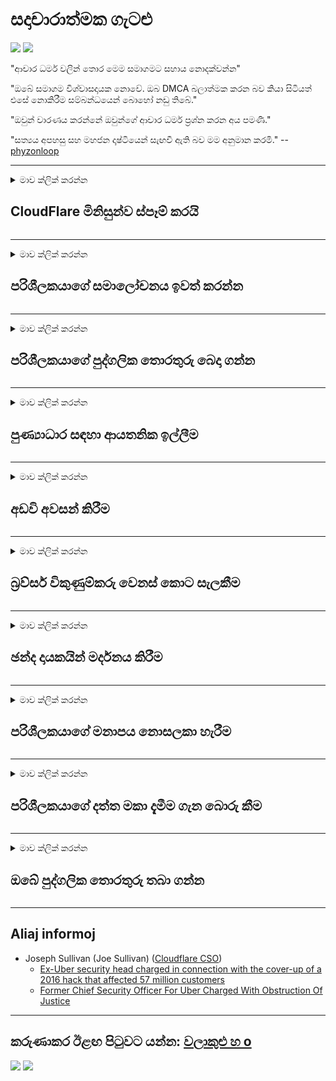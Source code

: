 # සදාචාරාත්මක ගැටළු

![](https://codeberg.org/crimeflare/cloudflare-tor/media/branch/master/image/itsreallythatbad.jpg)
![](https://codeberg.org/crimeflare/cloudflare-tor/media/branch/master/image/telegram/c81238387627b4bfd3dcd60f56d41626.jpg)

"ආචාර ධර්ම වලින් තොර මෙම සමාගමට සහාය නොදක්වන්න"

"ඔබේ සමාගම විශ්වාසදායක නොවේ. ඔබ DMCA බලාත්මක කරන බව කියා සිටියත් එසේ නොකිරීම සම්බන්ධයෙන් බොහෝ නඩු තිබේ."

"ඔවුන් වාරණය කරන්නේ ඔවුන්ගේ ආචාර ධර්ම ප්‍රශ්න කරන අය පමණි."

"සත්‍යය අපහසු සහ මහජන දෘෂ්ටියෙන් සැඟවී ඇති බව මම අනුමාන කරමි."  -- [phyzonloop](https://twitter.com/phyzonloop)


---


<details>
<summary>මාව ක්ලික් කරන්න

## CloudFlare මිනිසුන්ව ස්පෑම් කරයි
</summary>


Cloudflare විසින් Cloudflare නොවන පරිශීලකයින්ට අයාචිත තැපැල් විද්‍යුත් තැපැල් යවයි.

- තෝරාගත් ග්‍රාහකයින්ට පමණක් ඊමේල් යවන්න
- පරිශීලකයා "නවත්වන්න" යැයි පැවසූ විට ඊමේල් යැවීම නවත්වන්න

එය එතරම් සරල ය. නමුත් ක්ලවුඩ්ෆ්ලෙයාර් එය ගණන් ගන්නේ නැත.
ක්ලවුඩ්ෆ්ලෙයාර් පැවසුවේ ඔවුන්ගේ සේවාව භාවිතා කිරීමෙන් සියලුම ස්පෑම්කරුවන් හෝ ප්‍රහාරකයින් නැවැත්විය හැකි බවයි.
Cloudflare සක්‍රිය නොකර Cloudflare නැවැත්විය හැක්කේ කෙසේද?


| 🖼 | 🖼 |
| --- | --- |
| ![](https://codeberg.org/crimeflare/cloudflare-tor/media/branch/master/image/cfspam01.jpg) | ![](https://codeberg.org/crimeflare/cloudflare-tor/media/branch/master/image/cfspam03.jpg) |
| ![](https://codeberg.org/crimeflare/cloudflare-tor/media/branch/master/image/cfspam02.jpg) | ![](https://codeberg.org/crimeflare/cloudflare-tor/media/branch/master/image/cfspambrittany.jpg)<br>![](https://codeberg.org/crimeflare/cloudflare-tor/media/branch/master/image/cfspamtwtr.jpg) |

</details>

---

<details>
<summary>මාව ක්ලික් කරන්න

## පරිශීලකයාගේ සමාලෝචනය ඉවත් කරන්න
</summary>


Cloudflare වාරණය සෘණ සමාලෝචන.
ඔබ ට්විටර් හි ක්ලවුඩ්ෆ්ලේර් විරෝධී පෙළ පළ කරන්නේ නම්, ඔබට "නැත, එය නොවේ" පණිවිඩය සමඟ ක්ලවුඩ්ෆ්ලේර් සේවකයාගෙන් පිළිතුරක් ලබා ගැනීමට ඔබට අවස්ථාවක් තිබේ.
ඔබ කිසියම් සමාලෝචන අඩවියක negative ණාත්මක සමාලෝචනයක් පළ කරන්නේ නම්, ඔවුන් එය වාරණය කිරීමට උත්සාහ කරනු ඇත.


| 🖼 | 🖼 |
| --- | --- |
| ![](https://codeberg.org/crimeflare/cloudflare-tor/media/branch/master/image/cfcenrev_01.jpg)<br>![](https://codeberg.org/crimeflare/cloudflare-tor/media/branch/master/image/cfcenrev_02.jpg) | ![](https://codeberg.org/crimeflare/cloudflare-tor/media/branch/master/image/cfcenrev_03.jpg) |

</details>

---

<details>
<summary>මාව ක්ලික් කරන්න

## පරිශීලකයාගේ පුද්ගලික තොරතුරු බෙදා ගන්න
</summary>


Cloudflare හි විශාල හිරිහැර කිරීමේ ගැටලුවක් තිබේ.
සත්කාරක අඩවි ගැන පැමිණිලි කරන අයගේ පුද්ගලික තොරතුරු Cloudflare බෙදා ගනී.
සමහර විට ඔවුන් ඔබේ සත්‍ය හැඳුනුම්පත ලබා දෙන ලෙස ඉල්ලා සිටී.
ඔබට හිරිහැර කිරීමට, පහර දීමට, මාරුවීමට හෝ මරා දැමීමට අවශ්‍ය නැතිනම්, ඔබ Cloudflared වෙබ් අඩවි වලින් stay ත්ව සිටීම හොඳය.


| 🖼 | 🖼 |
| --- | --- |
| ![](https://codeberg.org/crimeflare/cloudflare-tor/media/branch/master/image/cfdox_what.jpg) | ![](https://codeberg.org/crimeflare/cloudflare-tor/media/branch/master/image/cfdox_swat.jpg) |
| ![](https://codeberg.org/crimeflare/cloudflare-tor/media/branch/master/image/cfdox_kill.jpg) | ![](https://codeberg.org/crimeflare/cloudflare-tor/media/branch/master/image/cfdox_threat.jpg) |
| ![](https://codeberg.org/crimeflare/cloudflare-tor/media/branch/master/image/cfdox_dox.jpg) | ![](https://codeberg.org/crimeflare/cloudflare-tor/media/branch/master/image/cfdox_ex1.jpg)<br>![](https://codeberg.org/crimeflare/cloudflare-tor/media/branch/master/image/cfdox_ex2.jpg) |

</details>

---

<details>
<summary>මාව ක්ලික් කරන්න

## පුණ්‍යාධාර සඳහා ආයතනික ඉල්ලීම
</summary>


CloudFlare පුණ්‍යාධාර ඉල්ලා සිටී.
හොඳ හේතුවක් ඇති ලාභ නොලබන සංවිධාන සමඟ ඇමරිකානු සංස්ථාවක් පුණ්‍ය කටයුතු ඉල්ලා සිටීම පුදුම සහගතය.
ඔබ මිනිසුන් අවහිර කිරීමට හෝ වෙනත් පුද්ගලයින්ගේ කාලය නාස්ති කිරීමට කැමති නම්, ඔබට ක්ලවුඩ්ෆ්ලේර් සේවකයින් සඳහා පීසා කිහිපයක් ඇණවුම් කිරීමට අවශ්‍ය විය හැකිය.


![](https://codeberg.org/crimeflare/cloudflare-tor/media/branch/master/image/cfdonate.jpg)

</details>

---

<details>
<summary>මාව ක්ලික් කරන්න

## අඩවි අවසන් කිරීම
</summary>


ඔබේ වෙබ් අඩවිය හදිසියේම පහව ගියහොත් ඔබ කරන්නේ කුමක්ද?
Cloudflare කිසිදු අනතුරු ඇඟවීමකින් තොරව නිහ ly ව පරිශීලකයාගේ වින්‍යාසය මකා දැමීම හෝ සේවාව නැවැත්වීම පිළිබඳ වාර්තා තිබේ.
වඩා හොඳ සැපයුම්කරුවෙකු සොයා ගැනීමට අපි ඔබට යෝජනා කරමු.

![](https://codeberg.org/crimeflare/cloudflare-tor/media/branch/master/image/cftmnt.jpg)

</details>

---

<details>
<summary>මාව ක්ලික් කරන්න

## බ්‍රව්සර් විකුණුම්කරු වෙනස් කොට සැලකීම
</summary>


ක්ලවුඩ් ෆ්ලෙයාර් ෆයර්ෆොක්ස් භාවිතා කරන්නන්ට මනාප ප්‍රතිකාර ලබා දෙන අතර ටෝර් ටෝර් ටෝර් බ්‍රව්සර් නොවන පරිශීලකයින්ට සතුරු ප්‍රතිකාර ලබා දෙයි.
නිදහස් නොවන ජාවාස්ක්‍රිප්ට් ක්‍රියාත්මක කිරීම නිවැරදිව ප්‍රතික්ෂේප කරන ටෝර් භාවිතා කරන්නන්ට ද සතුරු ප්‍රතිකාර ලැබේ.
මෙම ප්‍රවේශ අසමානතාවය ජාල මධ්‍යස්ථභාවය අනිසි ලෙස භාවිතා කිරීම සහ බලය අයුතු ලෙස භාවිතා කිරීමකි.

![](https://codeberg.org/crimeflare/cloudflare-tor/media/branch/master/image/browdifftbcx.gif)

- වමේ: ටෝර් බ්‍රව්සරය, දකුණ: ක්‍රෝම්. එකම IP ලිපිනය.

![](https://codeberg.org/crimeflare/cloudflare-tor/media/branch/master/image/browserdiff.jpg)

- වමේ: ටෝර් බ්‍රව්සර් ජාවාස්ක්‍රිප්ට් අක්‍රීය, කුකී සක්‍රීය කර ඇත
- දකුණ: ක්‍රෝම් ජාවාස්ක්‍රිප්ට් සක්‍රීය, කුකී අක්‍රීය කර ඇත

![](https://codeberg.org/crimeflare/cloudflare-tor/media/branch/master/image/cfsiryoublocked.jpg)

- ටෝර් (ක්ලියර්නෙට් අයිපී) නොමැතිව QuteBrowser (සුළු බ්‍රව්සරය)

| ***බ්‍රව්සරය*** | ***ප්රතිකාර ප්රවේශය*** |
| --- | --- |
| Tor Browser (ජාවාස්ක්‍රිප්ට් සක්‍රීය කර ඇත) | ප්‍රවේශ වීමට අවසර ඇත |
| Firefox (ජාවාස්ක්‍රිප්ට් සක්‍රීය කර ඇත) | ප්රවේශය පිරිහී ඇත |
| Chromium (ජාවාස්ක්‍රිප්ට් සක්‍රීය කර ඇත) | ප්රවේශය පිරිහී ඇත |
| Chromium or Firefox (ජාවාස්ක්‍රිප්ට් අක්‍රීයයි) | භාවිතය අත්හිටුවා ඇත |
| Chromium or Firefox (කුකී අක්‍රීය කර ඇත) | භාවිතය අත්හිටුවා ඇත |
| QuteBrowser | භාවිතය අත්හිටුවා ඇත |
| lynx | භාවිතය අත්හිටුවා ඇත |
| w3m | භාවිතය අත්හිටුවා ඇත |
| wget | භාවිතය අත්හිටුවා ඇත |


පහසු අභියෝගයක් විසඳීමට ශ්‍රව්‍ය බොත්තම භාවිතා නොකරන්නේ ඇයි?

ඔව්, ශ්‍රව්‍ය බොත්තමක් ඇත, නමුත් එය සැමවිටම ටෝර් හරහා ක්‍රියා නොකරයි.
ඔබ එය ක්ලික් කළ විට ඔබට මෙම පණිවිඩය ලැබෙනු ඇත:

```
පසුව නැවත උත්සාහ කරන්න
ඔබේ පරිගණකය හෝ ජාලය ස්වයංක්‍රීය විමසුම් යවයි.
අපගේ පරිශීලකයින් ආරක්ෂා කිරීම සඳහා, අපට ඔබගේ ඉල්ලීම දැන් ක්‍රියාත්මක කළ නොහැක.
වැඩි විස්තර සඳහා අපගේ උපකාරක පිටුවට පිවිසෙන්න
```

</details>

---

<details>
<summary>මාව ක්ලික් කරන්න

## ඡන්ද දායකයින් මර්දනය කිරීම
</summary>


එක්සත් ජනපද ප්‍රාන්තවල ඡන්ද දායකයින් ඡන්දය ප්‍රකාශ කිරීම සඳහා ලියාපදිංචි වන්නේ ඔවුන්ගේ ලේකම්වරයාගේ වෙබ් අඩවිය හරහාය.
රිපබ්ලිකන් පාලනය කරන රාජ්‍ය ලේකම් කාර්යාල, ක්ලවුඩ්ෆ්ලේර් හරහා රාජ්‍ය ලේකම්ගේ වෙබ් අඩවිය ප්‍රොක්සි කිරීම මගින් ඡන්දදායකයින් මර්දනය කිරීමේ නිරත වේ.
ටෝර් භාවිතා කරන්නන්ට ක්ලවුඩ්ෆ්ලේර්ගේ සතුරු සැලකීම, කේන්ද්‍රීය ගෝලීය නිරීක්ෂණ ලක්ෂ්‍යයක් ලෙස එහි එම්අයිටීඑම් පිහිටීම සහ සමස්තයක් වශයෙන් එහි අහිතකර භූමිකාව අනාගත ඡන්දදායකයින් ලියාපදිංචි වීමට මැලිකමක් දක්වයි.
විශේෂයෙන් ලිබරල්වාදීන් පෞද්ගලිකත්වය වැලඳ ගැනීමට නැඹුරු වෙති.
ඡන්ද දායකයාගේ දේශපාලන නැඹුරුව, පුද්ගලික භෞතික ලිපිනය, සමාජ ආරක්ෂණ අංකය සහ උපන් දිනය පිළිබඳ ඡන්දදායකයින් ලියාපදිංචි කිරීමේ පෝරම මගින් සංවේදී තොරතුරු රැස් කරයි.
බොහෝ රාජ්‍යයන් එම තොරතුරු වල උපකොටසක් ප්‍රසිද්ධියේ ලබා ගත හැකි නමුත් යමෙකු ඡන්දය ප්‍රකාශ කිරීමට ලියාපදිංචි වූ විට එම තොරතුරු ක්ලවුඩ්ෆ්ලෙයාර් දකී.

කඩදාසි ලියාපදිංචි කිරීම Cloudflare මගහරින්නේ නැති බව සලකන්න. මන්දයත් රාජ්‍ය දත්ත ඇතුළත් කිරීමේ කාර්ය මණ්ඩලයේ ලේකම් විසින් දත්ත ඇතුළත් කිරීමට Cloudflare වෙබ් අඩවිය භාවිතා කරනු ඇත.

| 🖼 | 🖼 |
| --- | --- |
| ![](https://codeberg.org/crimeflare/cloudflare-tor/media/branch/master/image/cfvotm_01.jpg) | ![](https://codeberg.org/crimeflare/cloudflare-tor/media/branch/master/image/cfvotm_02.jpg) |

- Change.org යනු ඡන්ද රැස් කිරීම සහ පියවර ගැනීම සඳහා ප්‍රසිද්ධ වෙබ් අඩවියකි.
“සෑම තැනකම සිටින ජනයා උද් s ෝෂන ආරම්භ කිරීම, ආධාරකරුවන් බලමුලු ගැන්වීම සහ විසඳුම් ලබා ගැනීම සඳහා තීරණ ගන්නන් සමඟ කටයුතු කිරීම.”
අවාසනාවකට මෙන්, Cloudflare හි ආක්‍රමණශීලී පෙරණය හේතුවෙන් බොහෝ දෙනෙකුට change.org නැරඹිය නොහැක.
පෙත්සමට අත්සන් කිරීමෙන් ඔවුන්ව අවහිර කරනු ලැබේ, එබැවින් ඔවුන් ප්‍රජාතන්ත්‍රවාදී ක්‍රියාවලියකින් බැහැර කරනු ලැබේ.
OpenPetition වැනි වලාකුළු රහිත වේදිකාවක් භාවිතා කිරීම ගැටළුවට පිළියමක් වේ.

| 🖼 | 🖼 |
| --- | --- |
| ![](https://codeberg.org/crimeflare/cloudflare-tor/media/branch/master/image/changeorgasn.jpg) | ![](https://codeberg.org/crimeflare/cloudflare-tor/media/branch/master/image/changeorgtor.jpg) |

- ක්ලවුඩ්ෆ්ලෙයාර් හි “ඇතීනියානු ව්‍යාපෘතිය” රාජ්‍ය හා පළාත් පාලන මැතිවරණ වෙබ් අඩවි සඳහා නොමිලේ ව්‍යවසාය මට්ටමේ ආරක්ෂාවක් සපයයි.
"ඔවුන්ගේ සං ents ටකයන්ට මැතිවරණ තොරතුරු සහ ඡන්ද දායකයින් ලියාපදිංචි කිරීම සඳහා ප්‍රවේශ විය හැකිය" යනුවෙන් ඔවුන් පැවසූ නමුත් මෙය බොරුවකි, මන්ද බොහෝ දෙනෙකුට වෙබ් අඩවිය පිරික්සීමට නොහැකි බැවිනි.

</details>

---

<details>
<summary>මාව ක්ලික් කරන්න

## පරිශීලකයාගේ මනාපය නොසලකා හැරීම
</summary>


ඔබ යමක් ඉවත් කරන්නේ නම්, ඔබට ඒ ගැන විද්‍යුත් තැපෑලක් නොලැබෙනු ඇතැයි ඔබ අපේක්ෂා කරයි.
Cloudflare පරිශීලකයාගේ මනාපය නොසලකා හරින අතර ගනුදෙනුකරුවන්ගේ අවසරයකින් තොරව තෙවන පාර්ශවීය සමාගම් සමඟ දත්ත බෙදා ගනී.
ඔබ ඔවුන්ගේ නොමිලේ සැලැස්ම භාවිතා කරන්නේ නම්, ඔවුන් සමහර විට මාසික දායකත්වයක් මිලදී ගැනීමට ඉල්ලමින් ඔබට විද්‍යුත් තැපෑලක් යවයි.

![](https://codeberg.org/crimeflare/cloudflare-tor/media/branch/master/image/cfviopl_tp.jpg)

</details>

---

<details>
<summary>මාව ක්ලික් කරන්න

## පරිශීලකයාගේ දත්ත මකා දැමීම ගැන බොරු කීම
</summary>


මෙම හිටපු ක්ලවුඩ්ෆ්ලේර් පාරිභෝගිකයාගේ බ්ලොග් අඩවියට අනුව, ක්ලවුඩ්ෆ්ලෙයාර් ගිණුම් මකා දැමීම ගැන බොරු කියයි.
වර්තමානයේ, බොහෝ සමාගම් ඔබ ඔබේ ගිණුම වසා දැමූ හෝ ඉවත් කළ පසු ඔබේ දත්ත තබා ගනී.
බොහෝ හොඳ සමාගම් ඔවුන්ගේ රහස්‍යතා ප්‍රතිපත්තියේ ඒ ගැන සඳහන් කරයි.
වලාකුළු? නැත.

```
2019-08-05 CloudFlare ඔවුන් මගේ ගිණුම ඉවත් කළ බවට තහවුරු කිරීමක් මට එව්වා.
2019-10-02 මට ක්ලවුඩ් ෆ්ලෙයාර් වෙතින් ඊමේල් පණිවිඩයක් ලැබුණි "මම ගනුදෙනුකරුවෙකු බැවින්"
```

"ඉවත් කරන්න" යන වචනය ගැන ක්ලවුඩ්ෆ්ලෙයාර් දැන සිටියේ නැත.
එය සැබවින්ම ඉවත් කර ඇත්නම්, මෙම හිටපු පාරිභෝගිකයාට විද්‍යුත් තැපෑලක් ලැබුණේ ඇයි?
ක්ලවුඩ්ෆ්ලේර්ගේ රහස්‍යතා ප්‍රතිපත්තිය ඒ ගැන සඳහන් නොකරන බව ඔහු සඳහන් කළේය.

```
ඔවුන්ගේ නව රහස්‍යතා ප්‍රතිපත්තිය වසරක් සඳහා දත්ත රඳවා තබා ගැනීම ගැන කිසිදු සඳහනක් නොකරයි.
```

![](https://codeberg.org/crimeflare/cloudflare-tor/media/branch/master/image/cfviopl_notdel.jpg)

Cloudflare හි රහස්‍යතා ප්‍රතිපත්තිය LIE නම් ඔබ විශ්වාස කරන්නේ කෙසේද?

</details>

---

<details>
<summary>මාව ක්ලික් කරන්න

## ඔබේ පුද්ගලික තොරතුරු තබා ගන්න
</summary>


Cloudflare ගිණුම මකා දැමීම දුෂ්කර මට්ටමකි.

```
"ගිණුම" කාණ්ඩය භාවිතා කර ආධාරක ටිකට් පතක් ඉදිරිපත් කරන්න,
පණිවුඩ ශරීරයේ ගිණුම් මකාදැමීම ඉල්ලා සිටින්න.
මකාදැමීමට පෙර ඔබගේ ගිණුමට වසම් හෝ ණය පත් කිසිවක් අමුණා තිබිය යුතු නැත.
```

ඔබට මෙම තහවුරු කිරීමේ විද්‍යුත් තැපෑල ලැබෙනු ඇත.

![](https://codeberg.org/crimeflare/cloudflare-tor/media/branch/master/image/cf_deleteandkeep.jpg)

"අපි ඔබගේ මකාදැමීමේ ඉල්ලීම ක්‍රියාවට නැංවීමට පටන් ගෙන ඇත්තෙමු" නමුත් "අපි ඔබේ පුද්ගලික තොරතුරු දිගටම ගබඩා කරන්නෙමු".

ඔබට මෙය "විශ්වාස" කළ හැකිද?

</details>

---

## Aliaj informoj

- Joseph Sullivan (Joe Sullivan) ([Cloudflare CSO](https://twitter.com/eastdakota/status/1296522269313785862))
  - [Ex-Uber security head charged in connection with the cover-up of a 2016 hack that affected 57 million customers](https://www.businessinsider.com/uber-data-hack-security-head-joe-sullivan-charged-cover-up-2020-8)
  - [Former Chief Security Officer For Uber Charged With Obstruction Of Justice](https://www.justice.gov/usao-ndca/pr/former-chief-security-officer-uber-charged-obstruction-justice)


---

## කරුණාකර ඊළඟ පිටුවට යන්න:   [වලාකුළු හ o](../PEOPLE.md)

![](https://codeberg.org/crimeflare/cloudflare-tor/media/branch/master/image/freemoldybread.jpg)
![](https://codeberg.org/crimeflare/cloudflare-tor/media/branch/master/image/cfisnotanoption.jpg)
